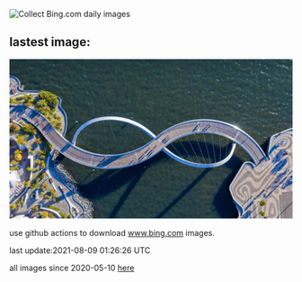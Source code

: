 ![Collect Bing.com daily images](https://github.com/counter2015/bing-daily-images/workflows/Collect%20Bing.com%20daily%20images/badge.svg)
## lastest image:
![](images/QuayBridge.jpg)

use github actions to download www.bing.com images.

last update:2021-08-09 01:26:26 UTC

all images since 2020-05-10 [here](https://github.com/counter2015/bing-daily-images/tree/master/images) 
